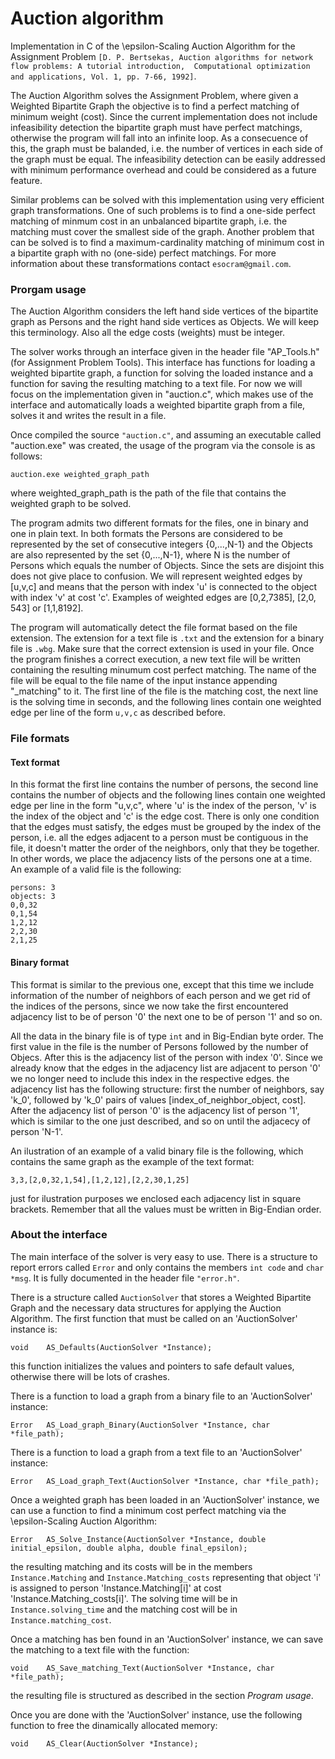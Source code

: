 # Auction algorithm
Implementation in C of the \epsilon-Scaling Auction Algorithm for the Assignment Problem
`[D. P. Bertsekas, Auction algorithms for network flow problems: A tutorial introduction, 
Computational optimization and applications, Vol. 1, pp. 7-66, 1992]`.

The Auction Algorithm solves the Assignment Problem, where given a Weighted Bipartite Graph the 
objective is to find a perfect matching of minimum weight (cost).
Since the current implementation does not include infeasibility detection the bipartite graph must have perfect matchings,
otherwise the program will fall into an infinite loop. As a consecuence of this, the graph must be balanded, i.e.
the number of vertices in each side of the graph must be equal.
The infeasibility detection can be easily addressed with minimum performance overhead and could be considered 
as a future feature.

Similar problems can be solved with this implementation using very efficient graph transformations. One of such problems is to
find a one-side perfect matching of minmum cost in an unbalanced bipartite graph, i.e. the matching must cover the 
smallest side of the graph.
Another problem that can be solved is to find a maximum-cardinality matching of minimum cost in a bipartite graph with no
(one-side) perfect matchings. For more information about these transformations contact `esocram@gmail.com`.

### Prorgam usage

The Auction Algorithm considers the left hand side vertices of the bipartite graph as Persons and the right hand side 
vertices as Objects. We will keep this terminology. Also all the edge costs (weights) must be integer.

The solver works through an interface given in the header file "AP_Tools.h" (for Assignment Problem Tools).
This interface has functions for loading a weighted bipartite graph, a function for solving the loaded instance
and a function for saving the resulting matching to a text file.
For now we will focus on the implementation given in "auction.c",
which makes use of the interface and automatically loads a weighted bipartite graph from a file, solves it and writes
the result in a file.

Once compiled the source `"auction.c"`, and assuming an executable called "auction.exe" was created, the usage of the program
via the console is as follows:
```
auction.exe weighted_graph_path
```
where weighted_graph_path is the path of the file that contains the weighted graph to be solved.

The program admits two different formats for the files, one in binary and one in plain text.
In both formats the Persons are considered to be represented by the set of consecutive integers {0,...,N-1} 
and the Objects are also represented by the set {0,...,N-1}, where N is the number of Persons which equals the number of Objects.
Since the sets are disjoint this does not give place to confusion. We will represent weighted edges by [u,v,c] and means that 
the person with index 'u' is connected to the object with index 'v' at cost 'c'. Examples of weighted edges are [0,2,7385], 
[2,0, 543] or [1,1,8192].

The program will automatically detect the file format based on the file extension. The extension for a text file is `.txt` 
and the extension for a binary file is `.wbg`. Make sure that the correct extension is used in your file.
Once the program finishes a correct execution, a new text file will be written containing the resulting minumum cost perfect matching.
The name of the file will be equal to the file name of the input instance appending "_matching" to it.
The first line of the file is the matching cost, the next line is the solving time in seconds, and the following lines contain
one weighted edge per line of the form `u,v,c` as described before.

### File formats

#### Text format
In this format the first line contains the number of persons, the second line contains the number of objects
and the following lines contain one weighted edge per line in the form "u,v,c", where 'u' is the index of the person, 'v' is
the index of the object and 'c' is the edge cost. There is only one condition that the edges must satisfy, the edges must be
grouped by the index of the person, i.e. all the edges adjacent to a person must be contiguous in the file, it doesn't matter 
the order of the neighbors, only that they be together. In other words, we place the adjacency lists of the persons one at a time.
An example of a valid file is the following:
```
persons: 3
objects: 3
0,0,32
0,1,54
1,2,12
2,2,30
2,1,25
```

#### Binary format
This format is similar to the previous one, except that this time we include information of the number of neighbors of each person
and we get rid of the indices of the persons, since we now take the first encountered adjacency list to be of person '0'
the next one to be of person '1' and so on.

All the data in the binary file is of type `int` and in Big-Endian byte order.
The first value in the file is the number of Persons followed by the number of Objecs. After this is the adjacency list of the
person with index '0'. Since we already know that the edges in the adjacency list are adjacent to person '0' we no longer need
to include this index in the respective edges. the adjacency list has the following structure: first the number of neighbors, 
say 'k_0', followed by 'k_0' pairs of values [index_of_neighbor_object, cost].
After the adjacency list of person '0' is the adjacency list of person '1', which is similar to the one just described, and 
so on until the adjacecy of person 'N-1'.

An ilustration of an example of a valid binary file is the following, which contains the same graph as the example of the text format:
```
3,3,[2,0,32,1,54],[1,2,12],[2,2,30,1,25]
```
just for ilustration purposes we enclosed each adjacency list in square brackets. Remember that all the values must be written in
Big-Endian order.

### About the interface

The main interface of the solver is very easy to use. There is a structure to report errors called `Error` and only contains 
the members `int code` and `char *msg`. It is fully documented in the header file `"error.h"`.

There is a structure called `AuctionSolver` that stores a Weighted Bipartite Graph and the necessary data structures for 
applying the Auction Algorithm. The first function that must be called on an 'AuctionSolver' instance is:
```
void	AS_Defaults(AuctionSolver *Instance);
```
this function initializes the values and pointers to safe default values, otherwise there will be lots of crashes.

There is a function to load a graph from a binary file to an 'AuctionSolver' instance:
```
Error	AS_Load_graph_Binary(AuctionSolver *Instance, char *file_path);
```

There is a function to load a graph from a text file to an 'AuctionSolver' instance:
```
Error	AS_Load_graph_Text(AuctionSolver *Instance, char *file_path);
```

Once a weighted graph has been loaded in an 'AuctionSolver' instance, we can use a function to find a minimum cost perfect matching
via the \epsilon-Scaling Auction Algorithm:
```
Error	AS_Solve_Instance(AuctionSolver *Instance, double initial_epsilon, double alpha, double final_epsilon);
```
the resulting matching and its costs will be in the members `Instance.Matching` and `Instance.Matching_costs` representing that
object 'i' is assigned to person 'Instance.Matching[i]' at cost 'Instance.Matching_costs[i]'.
The solving time will be in `Instance.solving_time` and the matching cost will be in `Instance.matching_cost`.

Once a matching has ben found in an 'AuctionSolver' instance, we can save the matching to a text file with the function:
```
void	AS_Save_matching_Text(AuctionSolver *Instance, char *file_path);
```
the resulting file is structured as described in the section *Program usage*.

Once you are done with the 'AuctionSolver' instance, use the following function to free the dinamically allocated memory:
```
void	AS_Clear(AuctionSolver *Instance);
```
